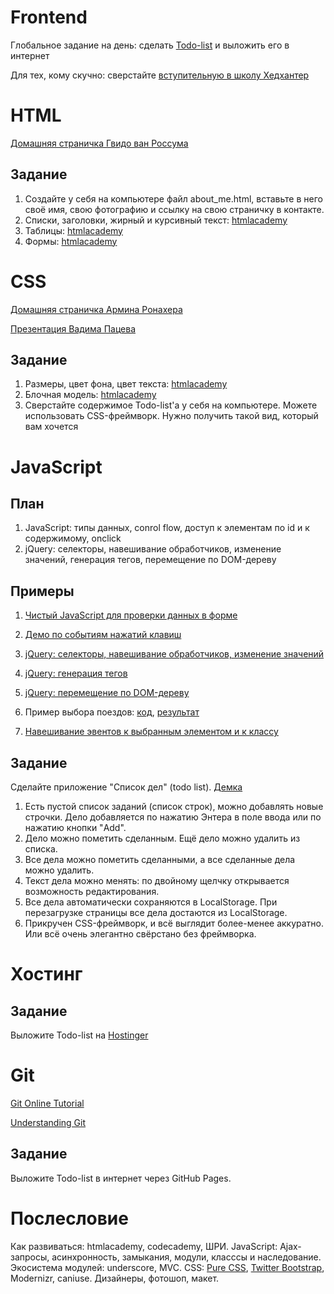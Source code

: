 Frontend
========

Глобальное задание на день: сделать [Todo-list](http://ahamlett.com/Backbone.localStorage/examples/index.html) и выложить его в интернет

Для тех, кому скучно: сверстайте [вступительную в школу Хедхантер](https://github.com/vpavlenko/hh-school-frontend)

HTML
====

[Домашняя страничка Гвидо ван Россума](http://www.python.org/~guido/)

Задание
-------

1. Создайте у себя на компьютере файл about_me.html, вставьте в него своё имя, свою фотографию и ссылку на свою страничку в контакте.
2. Списки, заголовки, жирный и курсивный текст: [htmlacademy](http://htmlacademy.ru/courses/38/run/16)
3. Таблицы: [htmlacademy](http://htmlacademy.ru/courses/39/run/9)
4. Формы: [htmlacademy](http://htmlacademy.ru/courses/46/run/11)

CSS
===

[Домашняя страничка Армина Ронахера](http://lucumr.pocoo.org/)

[Презентация Вадима Пацева](http://vpavlenko.github.io/YWDS-CSS/)

Задание
-------

1. Размеры, цвет фона, цвет текста: [htmlacademy](http://htmlacademy.ru/courses/41/run/15)
2. Блочная модель: [htmlacademy](http://htmlacademy.ru/courses/44/run/8)
3. Сверстайте содержимое Todo-list'а у себя на компьютере. Можете использовать CSS-фреймворк. Нужно получить такой вид, который вам хочется

JavaScript
==========

План
----

1. JavaScript: типы данных, conrol flow, доступ к элементам по id и к содержимому, onclick
2. jQuery: селекторы, навешивание обработчиков, изменение значений, генерация тегов, перемещение по DOM-дереву

Примеры
-------

1. [Чистый JavaScript для проверки данных в форме](http://jsfiddle.net/u56uW/4/)

4. [Демо по событиям нажатий клавиш](http://javascript.info/tutorial/keyboard-events)

7. [jQuery: селекторы, навешивание обработчиков, изменение значений](http://jsfiddle.net/J45tc/6/)
8. [jQuery: генерация тегов](http://jsfiddle.net/Ta576/2/)
9. [jQuery: перемещение по DOM-дереву](http://jsfiddle.net/5CyNu/3/)

2. Пример выбора поездов: [код](https://github.com/vpavlenko/js-todo-task/tree/master/raspg), [результат](http://vpavlenko.github.io/js-todo-task/rasp/)

3. [Навешивание эвентов к выбранным элементом и к классу](http://jsfiddle.net/8YbM9/1/)


Задание
-------

Сделайте приложение "Список дел" (todo list). [Демка](http://ahamlett.com/Backbone.localStorage/examples/index.html)

1. Есть пустой список заданий (список строк), можно добавлять новые строчки. Дело добавляется по нажатию Энтера в поле ввода или по нажатию кнопки "Add".
2. Дело можно пометить сделанным. Ещё дело можно удалить из списка.
3. Все дела можно пометить сделанными, а все сделанные дела можно удалить.
4. Текст дела можно менять: по двойному щелчку открывается возможность редактирования.
5. Все дела автоматически сохраняются в LocalStorage. При перезагрузке страницы все дела достаются из LocalStorage.
6. Прикручен CSS-фреймворк, и всё выглядит более-менее аккуратно. Или всё очень элегантно свёрстано без фреймворка.

Хостинг
=======

Задание
-------

Выложите Todo-list на [Hostinger](http://www.hostinger.ru/)

Git
===

[Git Online Tutorial](http://try.github.io/)

[Understanding Git](http://web.mit.edu/nelhage/Public/git-slides-2009.pdf)

Задание
-------

Выложите Todo-list в интернет через GitHub Pages.

Послесловие
===========

Как развиваться: htmlacademy, codecademy, ШРИ. JavaScript: Ajax-запросы, асинхронность, замыкания, модули, класссы и наследование. Экосистема модулей: underscore, MVC. CSS: [Pure CSS](http://purecss.io/), [Twitter Bootstrap](http://getbootstrap.com/), Modernizr, caniuse. Дизайнеры, фотошоп, макет.
